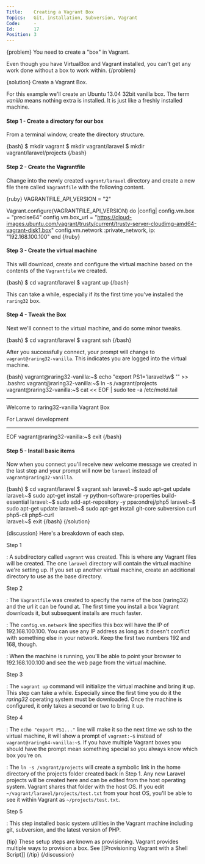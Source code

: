 ```yaml
---
Title:    Creating a Vagrant Box
Topics:   Git, installation, Subversion, Vagrant
Code:     -
Id:       17
Position: 3
---
```


{problem}
You need to create a "box" in Vagrant.

Even though you have VirtualBox and Vagrant installed, you can't get any work done without a box to work within.
{/problem}

{solution}
Create a Vagrant Box.

For this example we'll create an Ubuntu 13.04 32bit vanilla box. The term _vanilla_ means nothing extra is installed. It is just like a freshly installed machine.

#### Step 1 - Create a directory for our box

From a terminal window, create the directory structure.

{bash}
$ mkdir vagrant
$ mkdir vagrant/laravel
$ mkdir vagrant/laravel/projects
{/bash}

#### Step 2 - Create the Vagrantfile

Change into the newly created `vagrant/laravel` directory and create a new file there called `Vagrantfile` with the following content.

{ruby}
VAGRANTFILE_API_VERSION = "2"

Vagrant.configure(VAGRANTFILE_API_VERSION) do |config|
  config.vm.box = "precise64"
  config.vm.box_url = "https://cloud-images.ubuntu.com/vagrant/trusty/current/trusty-server-cloudimg-amd64-vagrant-disk1.box"
  config.vm.network :private_network, ip: "192.168.100.100"
end
{/ruby}

#### Step 3 - Create the virtual machine

This will download, create and configure the virtual machine based on the contents of the `Vagrantfile` we created.

{bash}
$ cd vagrant/laravel
$ vagrant up
{/bash}

This can take a while, especially if its the first time you've installed the `raring32` box.

#### Step 4 - Tweak the Box

Next we'll connect to the virtual machine, and do some minor tweaks.

{bash}
$ cd vagrant/laravel
$ vagrant ssh
{/bash}

After you successfully connect, your prompt will change to `vagrant@raring32-vanilla`. This indicates you are logged into the virtual machine.

{bash}
vagrant@raring32-vanilla:~$ echo "export PS1='laravel:\w\$ '" >> .bashrc
vagrant@raring32-vanilla:~$ ln -s /vagrant/projects
vagrant@raring32-vanilla:~$ cat << EOF | sudo tee -a /etc/motd.tail

***************************************

Welcome to raring32-vanilla Vagrant Box

For Laravel development

***************************************
EOF
vagrant@raring32-vanilla:~$ exit
{/bash}

#### Step 5 - Install basic items

Now when you connect you'll receive new welcome message we created in the last step and your prompt will now be `laravel` instead of `vagrant@raring32-vanilla`.

{bash}
$ cd vagrant/laravel
$ vagrant ssh
laravel:~$ sudo apt-get update
laravel:~$ sudo apt-get install -y python-software-properties build-essential
laravel:~$ sudo add-apt-repository -y ppa:ondrej/php5
laravel:~$ sudo apt-get update
laravel:~$ sudo apt-get install git-core subversion curl php5-cli php5-curl \
laravel:~$ exit
{/bash}
{/solution}

{discussion}
Here's a breakdown of each step.

Step 1

: A subdirectory called `vagrant` was created. This is where any Vagrant files will be created. The one `laravel` directory will contain the virtual machine we're setting up. If you set up another virtual machine, create an additional directory to use as the base directory.

Step 2

: The `Vagrantfile` was created to specify the name of the box (raring32) and the url it can be found at. The first time you install a box Vagrant downloads it, but subsequent installs are much faster.

: The `config.vm.network` line specifies this box will have the IP of 192.168.100.100. You can use any IP address as long as it doesn't conflict with something else in your network. Keep the first two numbers 192 and 168, though.

: When the machine is running, you'll be able to point your browser to 192.168.100.100 and see the web page from the virtual machine.

Step 3

: The `vagrant up` command will initialize the virtual machine and bring it up. This step can take a while. Especially since the first time you do it the _raring32_ operating system must be downloaded. Once the machine is configured, it only takes a second or two to bring it up.

Step 4

: The `echo "export PS1..."` line will make it so the next time we ssh to the virtual machine, it will show a prompt of `vagrant:~$` instead of `vagrant@raring64-vanilla:~$`. If you have multiple Vagrant boxes you should have the prompt mean something special so you always know which box you're on.

: The `ln -s /vagrant/projects` will create a symbolic link in the home directory of the projects folder created back in Step 1. Any new Laravel projects will be created here and can be edited from the host operating system. Vagrant shares that folder with the host OS. If you edit `~/vagrant/laravel/projects/test.txt` from your host OS, you'll be able to see it within Vagrant as `~/projects/test.txt`.

Step 5

: This step installed basic system utilities in the Vagrant machine including git, subversion, and the latest version of PHP.

{tip}
These setup steps are known as provisioning. Vagrant provides multiple ways to provision a box. See [[Provisioning Vagrant with a Shell Script]]
{/tip}
{/discussion}
